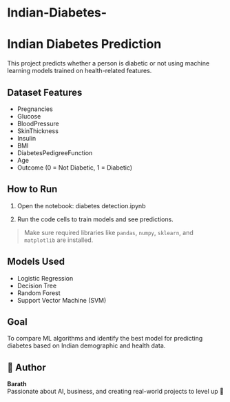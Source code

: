 # Indian-Diabetes-
# Indian Diabetes Prediction 

This project predicts whether a person is diabetic or not using machine learning models trained on health-related features.

##  Dataset Features

- Pregnancies  
- Glucose  
- BloodPressure  
- SkinThickness  
- Insulin  
- BMI  
- DiabetesPedigreeFunction  
- Age  
- Outcome (0 = Not Diabetic, 1 = Diabetic)

##  How to Run

1. Open the notebook:
diabetes detection.ipynb

2. Run the code cells to train models and see predictions.

> Make sure required libraries like `pandas`, `numpy`, `sklearn`, and `matplotlib` are installed.

## Models Used

- Logistic Regression  
- Decision Tree  
- Random Forest  
- Support Vector Machine (SVM)

##  Goal

To compare ML algorithms and identify the best model for predicting diabetes based on Indian demographic and health data.

## 👤 Author

**Barath**  
Passionate about AI, business, and creating real-world projects to level up 🚀  

